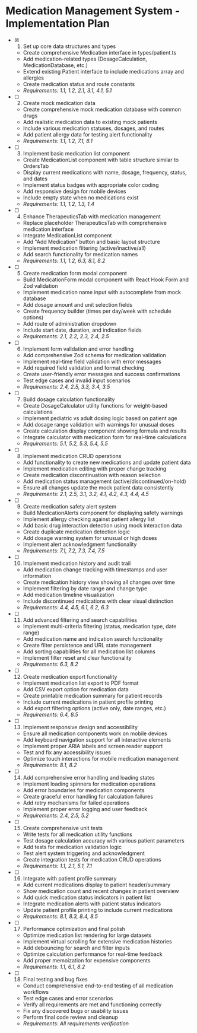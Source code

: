 # Medication Management System - Implementation Plan

- [x] 1. Set up core data structures and types
  - Create comprehensive Medication interface in types/patient.ts
  - Add medication-related types (DosageCalculation, MedicationDatabase, etc.)
  - Extend existing Patient interface to include medications array and allergies
  - Create medication status and route constants
  - _Requirements: 1.1, 1.2, 2.1, 3.1, 4.1, 5.1_

- [ ] 2. Create mock medication data
  - Create comprehensive mock medication database with common drugs
  - Add realistic medication data to existing mock patients
  - Include various medication statuses, dosages, and routes
  - Add patient allergy data for testing alert functionality
  - _Requirements: 1.1, 1.2, 7.1, 8.1_

- [ ] 3. Implement basic medication list component
  - Create MedicationList component with table structure similar to OrdersTab
  - Display current medications with name, dosage, frequency, status, and dates
  - Implement status badges with appropriate color coding
  - Add responsive design for mobile devices
  - Include empty state when no medications exist
  - _Requirements: 1.1, 1.2, 1.3, 1.4_

- [ ] 4. Enhance TherapeuticsTab with medication management
  - Replace placeholder TherapeuticsTab with comprehensive medication interface
  - Integrate MedicationList component
  - Add "Add Medication" button and basic layout structure
  - Implement medication filtering (active/inactive/all)
  - Add search functionality for medication names
  - _Requirements: 1.1, 1.2, 6.3, 8.1, 8.2_

- [ ] 5. Create medication form modal component
  - Build MedicationForm modal component with React Hook Form and Zod validation
  - Implement medication name input with autocomplete from mock database
  - Add dosage amount and unit selection fields
  - Create frequency builder (times per day/week with schedule options)
  - Add route of administration dropdown
  - Include start date, duration, and indication fields
  - _Requirements: 2.1, 2.2, 2.3, 2.4, 2.5_

- [ ] 6. Implement form validation and error handling
  - Add comprehensive Zod schema for medication validation
  - Implement real-time field validation with error messages
  - Add required field validation and format checking
  - Create user-friendly error messages and success confirmations
  - Test edge cases and invalid input scenarios
  - _Requirements: 2.4, 2.5, 3.3, 3.4, 3.5_

- [ ] 7. Build dosage calculation functionality
  - Create DosageCalculator utility functions for weight-based calculations
  - Implement pediatric vs adult dosing logic based on patient age
  - Add dosage range validation with warnings for unusual doses
  - Create calculation display component showing formula and results
  - Integrate calculator with medication form for real-time calculations
  - _Requirements: 5.1, 5.2, 5.3, 5.4, 5.5_

- [ ] 8. Implement medication CRUD operations
  - Add functionality to create new medications and update patient data
  - Implement medication editing with proper change tracking
  - Create medication discontinuation with reason selection
  - Add medication status management (active/discontinued/on-hold)
  - Ensure all changes update the mock patient data consistently
  - _Requirements: 2.1, 2.5, 3.1, 3.2, 4.1, 4.2, 4.3, 4.4, 4.5_

- [ ] 9. Create medication safety alert system
  - Build MedicationAlerts component for displaying safety warnings
  - Implement allergy checking against patient allergy list
  - Add basic drug interaction detection using mock interaction data
  - Create duplicate medication detection logic
  - Add dosage warning system for unusual or high doses
  - Implement alert acknowledgment functionality
  - _Requirements: 7.1, 7.2, 7.3, 7.4, 7.5_

- [ ] 10. Implement medication history and audit trail
  - Add medication change tracking with timestamps and user information
  - Create medication history view showing all changes over time
  - Implement filtering by date range and change type
  - Add medication timeline visualization
  - Include discontinued medications with clear visual distinction
  - _Requirements: 4.4, 4.5, 6.1, 6.2, 6.3_

- [ ] 11. Add advanced filtering and search capabilities
  - Implement multi-criteria filtering (status, medication type, date range)
  - Add medication name and indication search functionality
  - Create filter persistence and URL state management
  - Add sorting capabilities for all medication list columns
  - Implement filter reset and clear functionality
  - _Requirements: 6.3, 8.2_

- [ ] 12. Create medication export functionality
  - Implement medication list export to PDF format
  - Add CSV export option for medication data
  - Create printable medication summary for patient records
  - Include current medications in patient profile printing
  - Add export filtering options (active only, date ranges, etc.)
  - _Requirements: 6.4, 8.5_

- [ ] 13. Implement responsive design and accessibility
  - Ensure all medication components work on mobile devices
  - Add keyboard navigation support for all interactive elements
  - Implement proper ARIA labels and screen reader support
  - Test and fix any accessibility issues
  - Optimize touch interactions for mobile medication management
  - _Requirements: 8.1, 8.2_

- [ ] 14. Add comprehensive error handling and loading states
  - Implement loading spinners for medication operations
  - Add error boundaries for medication components
  - Create graceful error handling for calculation failures
  - Add retry mechanisms for failed operations
  - Implement proper error logging and user feedback
  - _Requirements: 2.4, 2.5, 5.2_

- [ ] 15. Create comprehensive unit tests
  - Write tests for all medication utility functions
  - Test dosage calculation accuracy with various patient parameters
  - Add tests for medication validation logic
  - Test alert system triggering and acknowledgment
  - Create integration tests for medication CRUD operations
  - _Requirements: 1.1, 2.1, 5.1, 7.1_

- [ ] 16. Integrate with patient profile summary
  - Add current medications display to patient header/summary
  - Show medication count and recent changes in patient overview
  - Add quick medication status indicators in patient list
  - Integrate medication alerts with patient status indicators
  - Update patient profile printing to include current medications
  - _Requirements: 8.1, 8.3, 8.4, 8.5_

- [ ] 17. Performance optimization and final polish
  - Optimize medication list rendering for large datasets
  - Implement virtual scrolling for extensive medication histories
  - Add debouncing for search and filter inputs
  - Optimize calculation performance for real-time feedback
  - Add proper memoization for expensive components
  - _Requirements: 1.1, 6.1, 8.2_

- [ ] 18. Final testing and bug fixes
  - Conduct comprehensive end-to-end testing of all medication workflows
  - Test edge cases and error scenarios
  - Verify all requirements are met and functioning correctly
  - Fix any discovered bugs or usability issues
  - Perform final code review and cleanup
  - _Requirements: All requirements verification_
